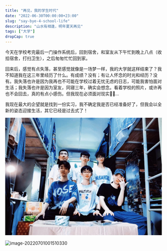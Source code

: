 ```yaml
---
title: "再见，我的学生时代"
date: "2022-06-30T00:00:00+23:00"
slug: "say-bye-4-school-life"
description: "山水有相逢，明年夏天再见"
tags: ["大学"]
dropCap: true
---
```


今天在学校考完最后一门操作系统后，回到宿舍，和室友从下午忙到晚上八点（收拾宿舍，打扫卫生），之后匆匆忙忙回到家。

回来后，感觉有点失落，甚至感觉就像是一场梦一样，我的大学就这样结束了？我不知道我在这三年里经历了什么。有成绩？没有；有让人怀念的时光和经历？没有。我失落也许是因为我再也不可能在学校过着无忧无虑的日志，可能我害怕面对生活；我失落也许是因为室友，同寝三年，确实会想念。看着学校的照片，或许再也不会回去，真的有点小感伤。但我现在必须面对现实😵‍💫...

我现在最大的企望就是找到一份实习，我不确定我是否已经准备好了，但我会以全新的姿态迎接生活，其它已经是过去式了！

![image-20220701001304587](https://raw.githubusercontent.com/Coder-itCheng/blog-images/master/blog/image-20220701001304587-16566055957531.png '510宿舍合照')

![image-20220701001510330](https://raw.githubusercontent.com/Coder-itCheng/blog-images/master/blog/image-20220701001510330-16566057350173.png '在学校最后一晚所拍夜景')

